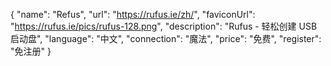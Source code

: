 {
    "name": "Refus",
    "url": "https://rufus.ie/zh/",
    "faviconUrl": "https://rufus.ie/pics/rufus-128.png",
    "description": "Rufus - 轻松创建 USB 启动盘",
    "language": "中文",
    "connection": "魔法",
    "price": "免费",
    "register": "免注册"
}